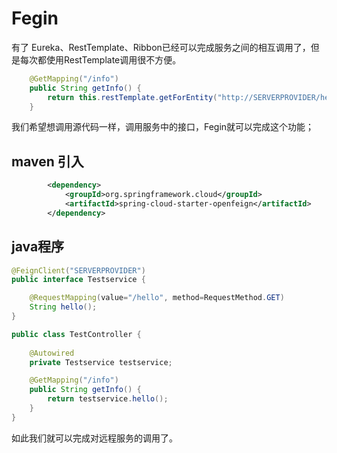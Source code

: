 # Fegin

有了 Eureka、RestTemplate、Ribbon已经可以完成服务之间的相互调用了，但是每次都使用RestTemplate调用很不方便。

```java
	@GetMapping("/info")
	public String getInfo() {
		return this.restTemplate.getForEntity("http://SERVERPROVIDER/hello", String.class).getBody();
	}
```

我们希望想调用源代码一样，调用服务中的接口，Fegin就可以完成这个功能；

## maven 引入
```xml
		<dependency>
			<groupId>org.springframework.cloud</groupId>
			<artifactId>spring-cloud-starter-openfeign</artifactId>
		</dependency>
```

## java程序
```java
@FeignClient("SERVERPROVIDER")
public interface Testservice {

	@RequestMapping(value="/hello", method=RequestMethod.GET)
	String hello(); 
}

public class TestController {
	
	@Autowired
	private Testservice testservice;

	@GetMapping("/info")
	public String getInfo() {
		return testservice.hello();
	}
}

```
如此我们就可以完成对远程服务的调用了。